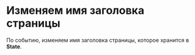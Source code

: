 # Изменяем имя заголовка страницы
По событию, изменяем имя заголовка страницы, которое хранится в **State**.
